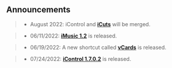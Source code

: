 ## Announcements

> - August 2022:
iControl and <b>[iCuts](https://routinehub.co/shortcut/11364/)</b> will be merged.

> - 06/11/2022:
<b>[iMusic 1.2](https://routinehub.co/shortcut/12160)</b> is released.

> - 06/19/2022:
A new shortcut called <b>[vCards](https://routinehub.co/shortcut/12311/)</b> is released.

> - 07/24/2022:
<b>[iControl 1.7.0.2](https://routinehub.co/shortcut/10743/)</b> is released.
